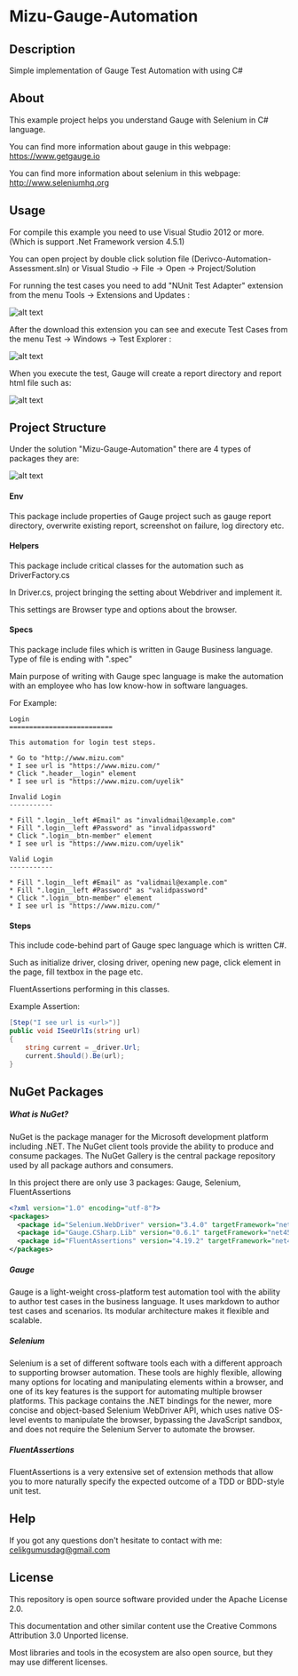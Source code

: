 # Mizu-Gauge-Automation

Description
------------
Simple implementation of Gauge Test Automation with using C#

About
------------
This example project helps you understand Gauge with Selenium in C# language.

You can find more information about gauge in this webpage: https://www.getgauge.io

You can find more information about selenium in this webpage: http://www.seleniumhq.org

Usage
------------
For compile this example you need to use Visual Studio 2012 or more. (Which is support .Net Framework version 4.5.1)

You can open project by double click solution file (Derivco-Automation-Assessment.sln) or Visual Studio -> File -> Open -> Project/Solution

For running the test cases you need to add "NUnit Test Adapter" extension from the menu Tools -> Extensions and Updates :

![alt text](https://github.com/celikgumusdag/Mizu-Gauge-Automation/blob/master/img/extension.PNG)

After the download this extension you can see and execute Test Cases from the menu Test -> Windows -> Test Explorer :

![alt text](https://github.com/celikgumusdag/Mizu-Gauge-Automation/blob/master/img/test-explorer.PNG)

When you execute the test, Gauge will create a report directory and report html file such as:

![alt text](https://github.com/celikgumusdag/Mizu-Gauge-Automation/blob/master/img/report.PNG)

Project Structure
------------
Under the solution "Mizu-Gauge-Automation" there are 4 types of packages they are:

![alt text](https://github.com/celikgumusdag/Mizu-Gauge-Automation/blob/master/img/project.PNG)

#### Env

This package include properties of Gauge project such as gauge report directory, overwrite existing report, screenshot on failure, log directory etc.

#### Helpers

This package include critical classes for the automation such as DriverFactory.cs

In Driver.cs, project bringing the setting about Webdriver and implement it.

This settings are Browser type and options about the browser.

#### Specs

This package include files which is written in Gauge Business language. Type of file is ending with ".spec"

Main purpose of writing with Gauge spec language is make the automation with an employee who has low know-how in software languages.

For Example:

```gherkin
Login
==========================

This automation for login test steps.

* Go to "http://www.mizu.com"
* I see url is "https://www.mizu.com/"
* Click ".header__login" element
* I see url is "https://www.mizu.com/uyelik"

Invalid Login
-----------

* Fill ".login__left #Email" as "invalidmail@example.com"
* Fill ".login__left #Password" as "invalidpassword"
* Click ".login__btn-member" element
* I see url is "https://www.mizu.com/uyelik"

Valid Login
-----------

* Fill ".login__left #Email" as "validmail@example.com"
* Fill ".login__left #Password" as "validpassword"
* Click ".login__btn-member" element
* I see url is "https://www.mizu.com/"
```

#### Steps

This include code-behind part of Gauge spec language which is written C#.

Such as initialize driver, closing driver, opening new page, click element in the page, fill textbox in the page etc.

FluentAssertions performing in this classes.

Example Assertion:
```csharp
[Step("I see url is <url>")]
public void ISeeUrlIs(string url)
{
    string current = _driver.Url;
    current.Should().Be(url);
}
```

NuGet Packages
------------

##### What is NuGet?

NuGet is the package manager for the Microsoft development platform including .NET. The NuGet client tools provide the ability to produce and consume packages. The NuGet Gallery is the central package repository used by all package authors and consumers.

In this project there are only use 3 packages: Gauge, Selenium, FluentAssertions

```xml
<?xml version="1.0" encoding="utf-8"?>
<packages>
  <package id="Selenium.WebDriver" version="3.4.0" targetFramework="net451" />
  <package id="Gauge.CSharp.Lib" version="0.6.1" targetFramework="net451" />
  <package id="FluentAssertions" version="4.19.2" targetFramework="net451" />
</packages>
```
##### Gauge
Gauge is a light-weight cross-platform test automation tool with the ability to author test cases in the business language.  It uses markdown to author test cases and scenarios. Its modular architecture makes it flexible and scalable.

##### Selenium
Selenium is a set of different software tools each with a different approach to supporting browser automation. These tools are highly flexible, allowing many options for locating and manipulating elements within a browser, and one of its key features is the support for automating multiple browser platforms. This package contains the .NET bindings for the newer, more concise and object-based Selenium WebDriver API, which uses native OS-level events to manipulate the browser, bypassing the JavaScript sandbox, and does not require the Selenium Server to automate the browser.

##### FluentAssertions
FluentAssertions is a very extensive set of extension methods that allow you to more naturally specify the expected outcome of a TDD or BDD-style unit test. 

Help
------------
If you got any questions don't hesitate to contact with me: [celikgumusdag@gmail.com](mailto:celikgumusdag@gmail.com)

License
------------
This repository is open source software provided under the Apache License 2.0. 

This documentation and other similar content use the Creative Commons Attribution 3.0 Unported license. 

Most libraries and tools in the ecosystem are also open source, but they may use different licenses.

